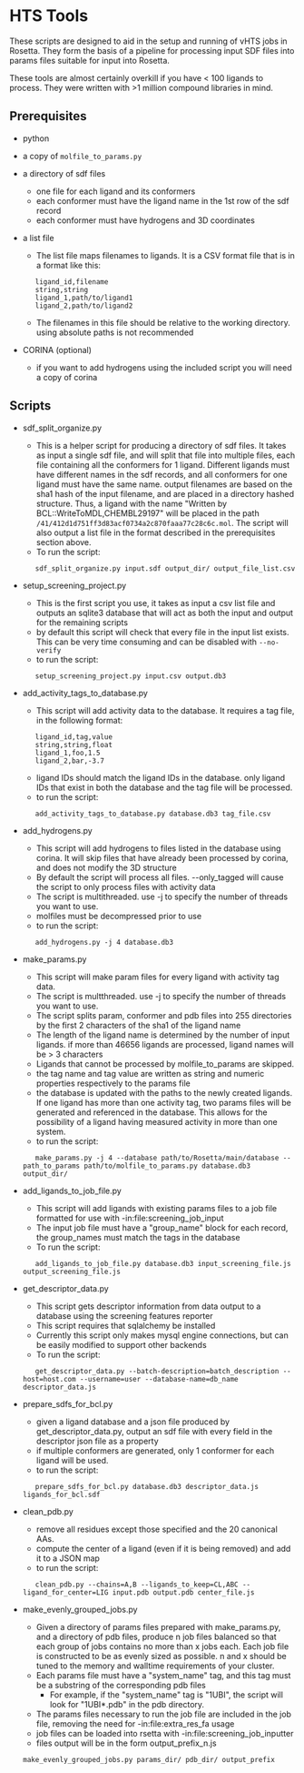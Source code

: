 HTS Tools
=========

These scripts are designed to aid in the setup and running of vHTS jobs in Rosetta.  They form the basis of a pipeline for processing input SDF files into params files suitable for input into Rosetta.

These tools are almost certainly overkill if you have < 100 ligands to process. They were written with >1 million compound libraries in mind. 

Prerequisites
-------------

* python
* a copy of ```molfile_to_params.py```
* a directory of sdf files
   * one file for each ligand and its conformers
   * each conformer must have the ligand name in the 1st row of the sdf record
   * each conformer must have hydrogens and 3D coordinates
* a list file
   * The list file maps filenames to ligands.  It is a CSV format file that is in a format like this:
   
   ```
      ligand_id,filename
      string,string
      ligand_1,path/to/ligand1
      ligand_2,path/to/ligand2
   ```
   * The filenames in this file should be relative to the working directory.  using absolute paths is not recommended
* CORINA (optional)
   * if you want to add hydrogens using the included script you will need a copy of corina
   
Scripts
-------

* sdf_split_organize.py 
   * This is a helper script for producing a directory of sdf files.  It takes as input a single sdf file, and will split that file into multiple files, each file containing all the conformers for 1 ligand.  Different ligands must have different names in the sdf records, and all conformers for one ligand must have the same name.  output filenames are based on the sha1 hash of the input filename, and are placed in a directory hashed structure. Thus, a ligand with the name "Written by BCL::WriteToMDL,CHEMBL29197" will be placed in the path ```/41/412d1d751ff3d83acf0734a2c870faaa77c28c6c.mol```.  The script will also output a list file in the format described in the prerequisites section above. 
   * To run the script:
   
   ```
      sdf_split_organize.py input.sdf output_dir/ output_file_list.csv
   ```
* setup_screening_project.py
   * This is the first script you use, it takes as input a csv list file and outputs an sqlite3 database that will act as both the input and output for the remaining scripts
   * by default this script will check that every file in the input list exists.  This can be very time consuming and can be disabled with ```--no-verify``` 
   * to run the script:
   
   ```
      setup_screening_project.py input.csv output.db3
   ``` 
* add_activity_tags_to_database.py
   * This script will add activity data to the database. It requires a tag file, in the following format:
   
   ```
      ligand_id,tag,value
      string,string,float
      ligand_1,foo,1.5
      ligand_2,bar,-3.7
   ```
   * ligand IDs should match the ligand IDs in the database. only ligand IDs that exist in both the database and the tag file will be processed.
   * to run the script:
   
   ```
      add_activity_tags_to_database.py database.db3 tag_file.csv
   ```
* add_hydrogens.py
   * This script will add hydrogens to files listed in the database using corina.  It will skip files that have already been processed by corina, and does not modify the 3D structure
   * By default the script will process all files. --only_tagged will cause the script to only process files with activity data
   * The script is multithreaded.  use -j to specify the number of threads you want to use.
   * molfiles must be decompressed prior to use
   * to run the script:
   
   ```
      add_hydrogens.py -j 4 database.db3
   ```
   
* make_params.py
   * This script will make param files for every ligand with activity tag data.
   * The script is multthreaded. use -j to specify the number of threads you want to use. 
   * The script splits param, conformer and pdb files into 255 directories by the first 2 characters of the sha1 of the ligand name
   * The length of the ligand name is determined by the number of input ligands.  if more than 46656 ligands are processed, ligand names will be > 3 characters
   * Ligands that cannot be processed by molfile_to_params are skipped.
   * the tag name and tag value are written as string and numeric properties respectively to the params file
   * the database is updated with the paths to the newly created ligands.  If one ligand has more than one activity tag, two params files will be generated and referenced in the database.  This allows for the possibility of a ligand having measured activity in more than one system.
   * to run the script:
   
   ```
      make_params.py -j 4 --database path/to/Rosetta/main/database --path_to_params path/to/molfile_to_params.py database.db3 output_dir/
   ```
   
* add_ligands_to_job_file.py
   * This script will add ligands with existing params files to a job file formatted for use with -in:file:screening_job_input
   * The input job file must have a "group_name" block for each record, the group_names must match the tags in the database
   * To run the script:
   
   ```
      add_ligands_to_job_file.py database.db3 input_screening_file.js output_screening_file.js
   ```

* get_descriptor_data.py
   * This script gets descriptor information from data output to a database using the screening features reporter
   * This script requires that sqlalchemy be installed
   * Currently this script only makes mysql engine connections, but can be easily modified to support other backends
   * To run the script:
   
   ```
      get_descriptor_data.py --batch-description=batch_description --host=host.com --username=user --database-name=db_name descriptor_data.js
   ```

* prepare_sdfs_for_bcl.py
   * given a ligand database and a json file produced by get_descriptor_data.py, output an sdf file with every field in the descriptor json file as a property
   * if multiple conformers are generated, only 1 conformer for each ligand will be used.
   * to run the script:
   
   ```
      prepare_sdfs_for_bcl.py database.db3 descriptor_data.js ligands_for_bcl.sdf
   ```
   
* clean_pdb.py
   * remove all residues except those specified and the 20 canonical AAs.
   * compute the center of a ligand (even if it is being removed) and add it to a JSON map
   * to run the script:
   
   ```
      clean_pdb.py --chains=A,B --ligands_to_keep=CL,ABC --ligand_for_center=LIG input.pdb output.pdb center_file.js
   ```
   
* make_evenly_grouped_jobs.py
   * Given a directory of params files prepared with make_params.py, and a directory of pdb files, produce n job files balanced so that each group of jobs contains no more than x jobs each.  Each job file is constructed to be as evenly sized as possible. n and x should be tuned to the memory and walltime requirements of your cluster. 
   * Each params file must have a "system_name" tag, and this tag must be a substring of the corresponding pdb files
      * For example, if the "system_name" tag is "1UBI", the script will look for "1UBI*.pdb" in the pdb directory.
   * The params files necessary to run the job file are included in the job file, removing the need for -in:file:extra_res_fa usage
   * job files can be loaded into rsetta with -in:file:screening_job_inputter
   * files output will be in the form output_prefix_n.js
   
   ```
   make_evenly_grouped_jobs.py params_dir/ pdb_dir/ output_prefix
   ```